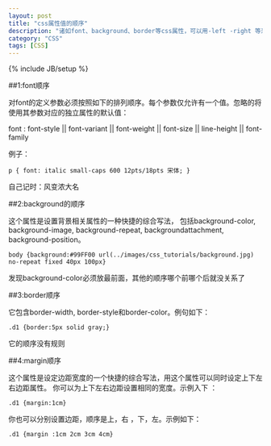 ```yaml
---
layout: post
title: "css属性值的顺序"
description: "诸如font、background、border等css属性，可以用-left -right 等来表示，也可以写在一起，有的就涉及到顺序了"
category: "CSS"
tags: [CSS]
---
```

{% include JB/setup %}

##1:font顺序

对font的定义参数必须按照如下的排列顺序。每个参数仅允许有一个值。忽略的将使用其参数对应的独立属性的默认值：

font : font-style || font-variant || font-weight || font-size || line-height || font-family

例子：

	p { font: italic small-caps 600 12pts/18pts 宋体; }


自己记时：风变浓大名



##2:background的顺序

这个属性是设置背景相关属性的一种快捷的综合写法， 包括background-color, background-image, background-repeat, backgroundattachment, background-position。

	body {background:#99FF00 url(../images/css_tutorials/background.jpg) no-repeat fixed 40px 100px}

发现background-color必须放最前面，其他的顺序哪个前哪个后就没关系了



##3:border顺序

它包含border-width, border-style和border-color。例句如下：

	.d1 {border:5px solid gray;}
它的顺序没有规则



##4:margin顺序

这个属性是设定边距宽度的一个快捷的综合写法，用这个属性可以同时设定上下左右边距属性。
你可以为上下左右边距设置相同的宽度。示例入下 ：

	.d1 {margin:1cm}
你也可以分别设置边距，顺序是上，右 ，下，左。示例如下：
	
	.d1 {margin :1cm 2cm 3cm 4cm}